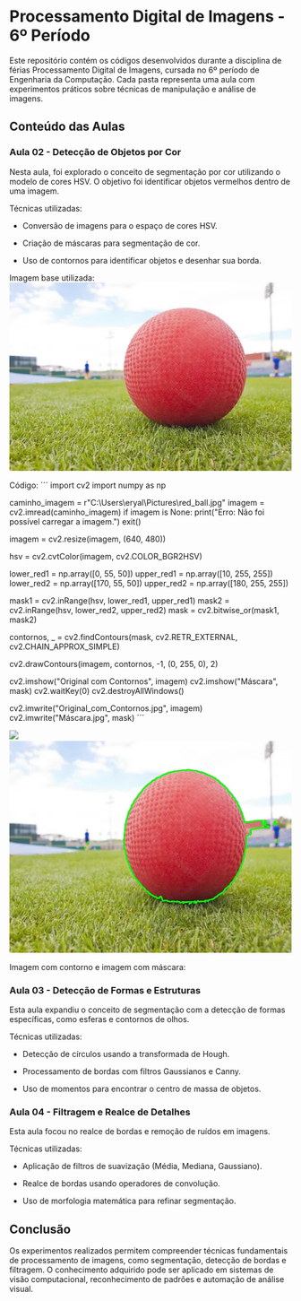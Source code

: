# Processamento Digital de Imagens - 6º Período

Este repositório contém os códigos desenvolvidos durante a disciplina de férias Processamento Digital de Imagens, cursada no 6º período de Engenharia da Computação. Cada pasta representa uma aula com experimentos práticos sobre técnicas de manipulação e análise de imagens.

## Conteúdo das Aulas

### Aula 02 - Detecção de Objetos por Cor

Nesta aula, foi explorado o conceito de segmentação por cor utilizando o modelo de cores HSV. O objetivo foi identificar objetos vermelhos dentro de uma imagem.

Técnicas utilizadas:

- Conversão de imagens para o espaço de cores HSV.

- Criação de máscaras para segmentação de cor.

- Uso de contornos para identificar objetos e desenhar sua borda.


Imagem base utilizada:
<img src="/Aula-02/red_ball.jpg">

Código: 
´´´
import cv2
import numpy as np

caminho_imagem = r"C:\Users\eryal\Pictures\red_ball.jpg"
imagem = cv2.imread(caminho_imagem)
if imagem is None:
    print("Erro: Não foi possível carregar a imagem.")
    exit()

imagem = cv2.resize(imagem, (640, 480))

hsv = cv2.cvtColor(imagem, cv2.COLOR_BGR2HSV)

lower_red1 = np.array([0, 55, 50])
upper_red1 = np.array([10, 255, 255])
lower_red2 = np.array([170, 55, 50])
upper_red2 = np.array([180, 255, 255])

mask1 = cv2.inRange(hsv, lower_red1, upper_red1)
mask2 = cv2.inRange(hsv, lower_red2, upper_red2)
mask = cv2.bitwise_or(mask1, mask2)

contornos, _ = cv2.findContours(mask, cv2.RETR_EXTERNAL, cv2.CHAIN_APPROX_SIMPLE)

cv2.drawContours(imagem, contornos, -1, (0, 255, 0), 2)

cv2.imshow("Original com Contornos", imagem)
cv2.imshow("Máscara", mask)
cv2.waitKey(0)
cv2.destroyAllWindows()

cv2.imwrite("Original_com_Contornos.jpg", imagem)
cv2.imwrite("Máscara.jpg", mask)
´´´

<img src="/Aula-02/Máscara.jpg">
<img src="/Aula-02/Original_com_Contornos.jpg">

Imagem com contorno e imagem com máscara:


### Aula 03 - Detecção de Formas e Estruturas

Esta aula expandiu o conceito de segmentação com a detecção de formas específicas, como esferas e contornos de olhos.

Técnicas utilizadas:

- Detecção de círculos usando a transformada de Hough.

- Processamento de bordas com filtros Gaussianos e Canny.

- Uso de momentos para encontrar o centro de massa de objetos.

### Aula 04 - Filtragem e Realce de Detalhes

Esta aula focou no realce de bordas e remoção de ruídos em imagens.

Técnicas utilizadas:

- Aplicação de filtros de suavização (Média, Mediana, Gaussiano).

- Realce de bordas usando operadores de convolução.

- Uso de morfologia matemática para refinar segmentação.

## Conclusão

Os experimentos realizados permitem compreender técnicas fundamentais de processamento de imagens, como segmentação, detecção de bordas e filtragem. O conhecimento adquirido pode ser aplicado em sistemas de visão computacional, reconhecimento de padrões e automação de análise visual.
